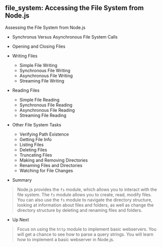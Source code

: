 ## file_system: Accessing the File System from Node.js

Assessing the File System from Node.js
 
- Synchronus Versus Asynchronous File System Calls
	
- Opening and Closing Files

- Writing Files
  - Simple File Writing
  - Synchronous File Writing
  - Asynchronous File Writing
  - Streaming File Writing

- Reading Files
  - Simple File Reading
  - Synchronous File Reading 
  - Asynchronous File Reading
  - Streaming File Reading
	
- Other File System Tasks
  - Verifying Path Existence
  - Getting File Info
  - Listing Files
  - Deleting Files
  - Truncating Files
  - Making and Removing Directories
  - Renaming Files and Directories
  - Watching for File Changes

- Summary
> Node.js provides the `fs` module, which allows you to interact with the file system. 
> The `fs` module allows you to create, read, modify files. You can also use the `fs`
> module to navigate the directory structure, looking at information about files and
> folders, as well as change the directory structure by deleting and renaming files
> and folders.

- Up Next
> Focus on using the `http` module to implement basic webservers. You will get a chance
> to see how to parse a query strings. You will learn how to implement a basic webserver
> in Node.js.

